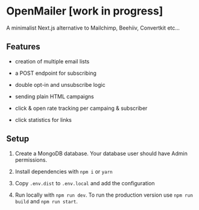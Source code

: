 # OpenMailer [work in progress]

A minimalist Next.js alternative to Mailchimp, Beehiiv, Convertkit etc...

## Features

- creation of multiple email lists

- a POST endpoint for subscribing

- double opt-in and unsubscribe logic

- sending plain HTML campaigns

- click & open rate tracking per campaing & subscriber

- click statistics for links

## Setup

1. Create a MongoDB database. Your database user should have Admin permissions.

2. Install dependencies with `npm i` or `yarn`

3. Copy `.env.dist` to `.env.local` and add the configuration

4. Run locally with `npm run dev`. To run the production version use `npm run build` and `npm run start`.

